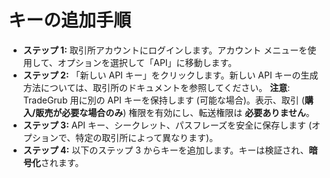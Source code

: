 # **キーの追加手順**
- **ステップ 1:** 取引所アカウントにログインします。アカウント メニューを使用して、オプションを選択して「API」に移動します。
- **ステップ 2:** 「新しい API キー」をクリックします。新しい API キーの生成方法については、取引所のドキュメントを参照してください。
**注意**: TradeGrub 用に別の API キーを保持します (可能な場合)。表示、取引 (**購入/販売が必要な場合のみ**) 権限を有効にし、転送権限は **必要ありません**。
- **ステップ 3:** API キー、シークレット、パスフレーズを安全に保存します (オプションで、特定の取引所によって異なります)。
- **ステップ 4:** 以下のステップ 3 からキーを追加します。キーは検証され、**暗号化**されます。
